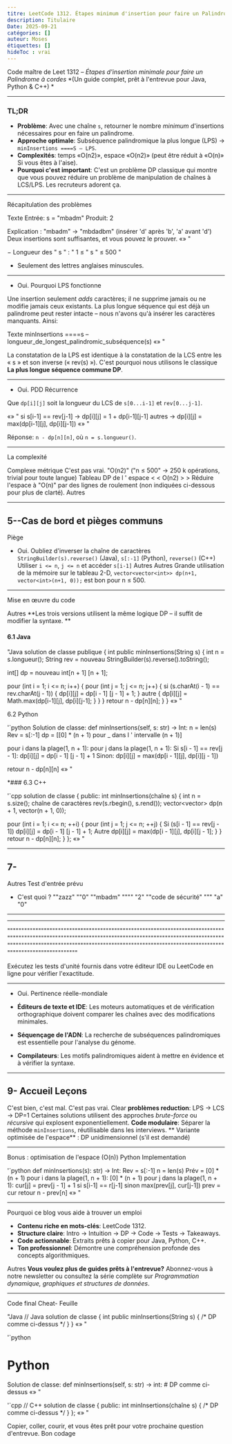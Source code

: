 ```yaml
---
titre: LeetCode 1312. Étapes minimum d'insertion pour faire un Palindrome à cordes -
description: Titulaire
Date: 2025-09-21
catégories: []
auteur: Moses
étiquettes: []
hideToc : vrai
---
```

Code maître de Leet 1312 – *Étapes d'insertion minimale pour faire un Palindrome à cordes*
*(Un guide complet, prêt à l'entrevue pour Java, Python & C++) *

---

### TL;DR
- **Problème**: Avec une chaîne `s`, retourner le nombre *minimum* d'insertions nécessaires pour en faire un palindrome.
- **Approche optimale**: Subséquence palindromique la plus longue (LPS) → `minInsertions ====S – LPS`.
- **Complexités**: temps «O(n2)», espace «O(n2)» (peut être réduit à «O(n)» Si vous êtes à l'aise).
- **Pourquoi c'est important**: C'est un problème DP classique qui montre que vous pouvez réduire un problème de manipulation de chaînes à LCS/LPS. Les recruteurs adorent ça.

---

Récapitulation des problèmes

Texte
Entrée: s = "mbadm"
Produit: 2

Explication :
"mbadm" → "mbdadbm" (insérer 'd' après 'b', 'a' avant 'd')
Deux insertions sont suffisantes, et vous pouvez le prouver.
«» "

− Longueur des " s " : " 1 ≤ " s " ≤ 500 "
- Seulement des lettres anglaises minuscules.

---

- Oui. Pourquoi LPS fonctionne

Une insertion seulement *adds* caractères; il ne supprime jamais ou ne modifie jamais ceux existants.
La plus longue séquence qui est déjà un palindrome peut rester intacte – nous n'avons qu'à insérer les caractères manquants.
Ainsi:

Texte
minInsertions ====s – longueur_de_longest_palindromic_subséquence(s)
«» "

La constatation de la LPS est identique à la constatation de la LCS entre les « s » et son inverse (« rev(s) »).
C'est pourquoi nous utilisons le classique **La plus longue séquence commune DP**.

---

- Oui. PDD Récurrence

Que `dp[i][j]` soit la longueur du LCS de `s[0...i-1]` et `rev[0...j-1]`.

«» "
si s[i-1] == rev[j-1] → dp[i][j] = 1 + dp[i-1][j-1]
autres → dp[i][j] = max(dp[i-1][j], dp[i][j-1])
«» "

Réponse: `n - dp[n][n]`, où `n = s.longueur()`.

---

La complexité

Complexe métrique
C'est pas vrai.
"O(n2)" ("n ≤ 500" → 250 k opérations, trivial pour toute langue)
Tableau DP de l ' espace < < O(n2) > >
Réduire l'espace à "O(n)" par des lignes de roulement (non indiquées ci-dessous pour plus de clarté). Autres

---

## 5--Cas de bord et pièges communs

Piège
- Oui.
Oubliez d'inverser la chaîne de caractères `StringBuilder(s).reverse()` (Java), `s[:-1]` (Python), `reverse()` (C++)
Utiliser `i <= n`, `j <= n` et accéder `s[i-1]` Autres
Autres Grande utilisation de la mémoire sur le tableau 2-D, `vector<vector<int>> dp(n+1, vector<int>(n+1, 0));` est bon pour n ≤ 500.

---

Mise en œuvre du code

Autres **Les trois versions utilisent la même logique DP – il suffit de modifier la syntaxe. **

#### 6.1 Java

"Java
solution de classe publique {
int public minInsertions(String s) {
int n = s.longueur();
String rev = nouveau StringBuilder(s).reverse().toString();

int[] dp = nouveau int[n + 1] [n + 1];

pour (int i = 1; i <= n; i++) {
pour (int j = 1; j <= n; j++) {
si (s.charAt(i - 1) == rev.charAt(j - 1)) {
dp[i][j] = dp[i - 1] [j - 1] + 1;
} autre {
dp[i][j] = Math.max(dp[i-1][j], dp[i][j-1];
}
}
}
retour n - dp[n][n];
}
}
«» "

6.2 Python

'`python
Solution de classe:
def minInsertions(self, s: str) -> Int:
n = len(s)
Rev = s[:-1]
dp = [[0] * (n + 1) pour _ dans l ' intervalle (n + 1)]

pour i dans la plage(1, n + 1):
pour j dans la plage(1, n + 1):
Si s[i - 1] == rev[j - 1]:
dp[i][j] = dp[i - 1] [j - 1] + 1
Sinon:
dp[i][j] = max(dp[i - 1][j], dp[i][j - 1])

retour n - dp[n][n]
«» "

*### 6.3 C++

'`cpp
solution de classe {
public:
int minInsertions(chaîne s) {
int n = s.size();
chaîne de caractères rev(s.rbegin(), s.rend());
vector<vector<int>> dp(n + 1, vector<int>(n + 1, 0));

pour (int i = 1; i <= n; ++i) {
pour (int j = 1; j <= n; ++j) {
Si (s[i - 1] == rev[j - 1])
dp[i][j] = dp[i - 1] [j - 1] + 1;
Autre
dp[i][j] = max(dp[i - 1][j], dp[i][j - 1];
}
}
retour n - dp[n][n];
}
};
«» "

---

## 7-

Autres Test d'entrée prévu
- C'est quoi ?
""zazz" ""0"
""mbadm" """" "2"
""code de sécurité" """
"a" "0"
* * * * * * * * * * * * * * * * * * * * * * * * * * * * * * * * * * * * * * * * * * * * * * * * * * * * * * * * * * * * * * * * * * * * * * * * * * * * * * * * * * * * * * * * * * * * * * * * * * * * * * * * * * * * * * * * * * * * * * * * * * * * * * * * * * * * * * * * * * * * * * * * * * * * * * * * * * * * * * * * * * * * * * * * * * * * * * * * * * * * * * * * * * * * * * * * * * * * * * * * * * * * * * * * * * * * * * * * * * * * * * * * * * * * * * * * * * * * * * * * * * * * * * * * * * * * * * * *
* * * * * * * * * * * * * * * * * * * * * * * * * * * * * * * * * * * * * * * * * * * * * * * * * * * * * * * * * * * * * * * * * * * * * * * * * * * * * * * * * * * * * * * * * * * * * * * * * * * * * * * * * * * * * * * * * * * * * * * * * * * * * * * * * * * * * * * * * * * * * * * * * * * * * * * * * * * * * * * * * * * * * * * * * * * * * * * * * * * * * * * * * * * * * * * * * * * * * * * * * * * * * * * * * * * * * * * * * * * * * * * * * * * * * * * * * * * * * * * * * * * * * * * * * * * * * * * *
""""""""""""""""""""""""""""""""""""""""""""""""""""""""""""""""""""""""""""""""""""""""""""""""""""""""""""""""""""""""""""""""""""""""""""""""""""""""""""""""""""""""""""""""""""""""""""""""""""""""""""""""""""""""""""""""""""""""""""""""""""""""""""""""

Exécutez les tests d'unité fournis dans votre éditeur IDE ou LeetCode en ligne pour vérifier l'exactitude.

---

- Oui. Pertinence réelle-mondiale

- **Éditeurs de texte et IDE**: Les moteurs automatiques et de vérification orthographique doivent comparer les chaînes avec des modifications minimales.
- **Séquençage de l'ADN**: La recherche de subséquences palindromiques est essentielle pour l'analyse du génome.
- **Compilateurs**: Les motifs palindromiques aident à mettre en évidence et à vérifier la syntaxe.

---

## 9- Accueil Leçons

C'est bien, c'est mal.
C'est pas vrai.
Clear **problèmes reduction**: LPS → LCS → DP=1 Certaines solutions utilisent des approches *brute-force* ou *récursive* qui explosent exponentiellement.
**Code modulaire**: Séparer la méthode `minInsertions`, réutilisable dans les interviews.
** Variante optimisée de l'espace** : DP unidimensionnel (s'il est demandé)

---

Bonus : optimisation de l'espace (O(n)) Python Implementation

'`python
def minInsertions(s): str) -> Int:
Rev = s[:-1]
n = len(s)
Prév = [0] * (n + 1)
pour i dans la plage(1, n + 1):
[0] * (n + 1)
pour j dans la plage(1, n + 1):
cur[j] = prev[j - 1] + 1 si s[i-1] == r[j-1] sinon max(prev[j], cur[j-1])
prev = cur
retour n - prev[n]
«» "

---

Pourquoi ce blog vous aide à trouver un emploi

- **Contenu riche en mots-clés**: LeetCode 1312.
- **Structure claire**: Intro → Intuition → DP → Code → Tests → Takeaways.
- **Code actionnable**: Extraits prêts à copier pour Java, Python, C++.
- **Ton professionnel**: Démontre une compréhension profonde des concepts algorithmiques.

Autres **Vous voulez plus de guides prêts à l'entrevue?** Abonnez-vous à notre newsletter ou consultez la série complète sur *Programmation dynamique, graphiques et structures de données*.

---

Code final Cheat- Feuille

"Java
// Java
solution de classe {
int public minInsertions(String s) { /* DP comme ci-dessus */ }
}
«» "

'`python
# Python
Solution de classe:
def minInsertions(self, s: str) -> int: # DP comme ci-dessus
«» "

'`cpp
// C++
solution de classe {
public:
int minInsertions(chaîne s) { /* DP comme ci-dessus */ }
};
«» "

Copier, coller, courir, et vous êtes prêt pour votre prochaine question d'entrevue. Bon codage 